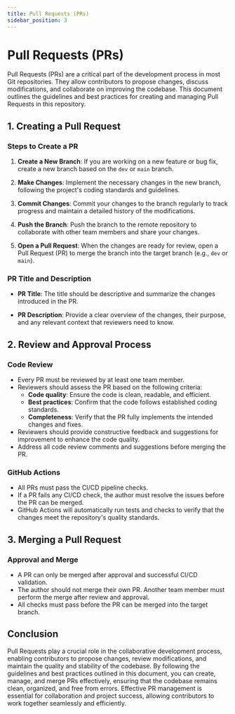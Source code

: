 ```yaml
---
title: Pull Requests (PRs)
sidebar_position: 3
---
```


# Pull Requests (PRs)

Pull Requests (PRs) are a critical part of the development process in most Git repositories. They allow contributors to propose changes, discuss modifications, and collaborate on improving the codebase. This document outlines the guidelines and best practices for creating and managing Pull Requests in this repository.

## 1. **Creating a Pull Request**

### Steps to Create a PR

1. **Create a New Branch**: If you are working on a new feature or bug fix, create a new branch based on the `dev` or `main` branch.

2. **Make Changes**: Implement the necessary changes in the new branch, following the project's coding standards and guidelines.

3. **Commit Changes**: Commit your changes to the branch regularly to track progress and maintain a detailed history of the modifications.

4. **Push the Branch**: Push the branch to the remote repository to collaborate with other team members and share your changes.

5. **Open a Pull Request**: When the changes are ready for review, open a Pull Request (PR) to merge the branch into the target branch (e.g., `dev` or `main`).

### PR Title and Description

- **PR Title**: The title should be descriptive and summarize the changes introduced in the PR.

- **PR Description**: Provide a clear overview of the changes, their purpose, and any relevant context that reviewers need to know.

## 2. **Review and Approval Process**

### Code Review

- Every PR must be reviewed by at least one team member.
- Reviewers should assess the PR based on the following criteria:
  - **Code quality**: Ensure the code is clean, readable, and efficient.
  - **Best practices**: Confirm that the code follows established coding standards.
  - **Completeness**: Verify that the PR fully implements the intended changes and fixes.
- Reviewers should provide constructive feedback and suggestions for improvement to enhance the code quality.
- Address all code review comments and suggestions before merging the PR.

### GitHub Actions

- All PRs must pass the CI/CD pipeline checks.
- If a PR fails any CI/CD check, the author must resolve the issues before the PR can be merged.
- GitHub Actions will automatically run tests and checks to verify that the changes meet the repository's quality standards.

## 3. **Merging a Pull Request**

### Approval and Merge

- A PR can only be merged after approval and successful CI/CD validation.
- The author should not merge their own PR. Another team member must perform the merge after review and approval.
- All checks must pass before the PR can be merged into the target branch.

## **Conclusion**

Pull Requests play a crucial role in the collaborative development process, enabling contributors to propose changes, review modifications, and maintain the quality and stability of the codebase. By following the guidelines and best practices outlined in this document, you can create, manage, and merge PRs effectively, ensuring that the codebase remains clean, organized, and free from errors. Effective PR management is essential for collaboration and project success, allowing contributors to work together seamlessly and efficiently.